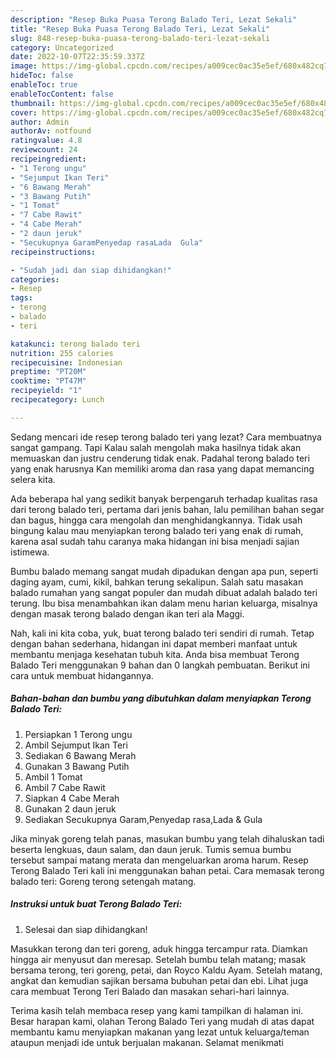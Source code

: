 ```yaml
---
description: "Resep Buka Puasa Terong Balado Teri, Lezat Sekali"
title: "Resep Buka Puasa Terong Balado Teri, Lezat Sekali"
slug: 848-resep-buka-puasa-terong-balado-teri-lezat-sekali
category: Uncategorized
date: 2022-10-07T22:35:59.337Z
image: https://img-global.cpcdn.com/recipes/a009cec0ac35e5ef/680x482cq70/terong-balado-teri-foto-resep-utama.jpg
hideToc: false
enableToc: true
enableTocContent: false
thumbnail: https://img-global.cpcdn.com/recipes/a009cec0ac35e5ef/680x482cq70/terong-balado-teri-foto-resep-utama.jpg
cover: https://img-global.cpcdn.com/recipes/a009cec0ac35e5ef/680x482cq70/terong-balado-teri-foto-resep-utama.jpg
author: Admin
authorAv: notfound
ratingvalue: 4.8
reviewcount: 24
recipeingredient:
- "1 Terong ungu"
- "Sejumput Ikan Teri"
- "6 Bawang Merah"
- "3 Bawang Putih"
- "1 Tomat"
- "7 Cabe Rawit"
- "4 Cabe Merah"
- "2 daun jeruk"
- "Secukupnya GaramPenyedap rasaLada  Gula"
recipeinstructions:

- "Sudah jadi dan siap dihidangkan!"
categories:
- Resep
tags:
- terong
- balado
- teri

katakunci: terong balado teri 
nutrition: 255 calories
recipecuisine: Indonesian
preptime: "PT20M"
cooktime: "PT47M"
recipeyield: "1"
recipecategory: Lunch

---
```



Sedang mencari ide resep terong balado teri yang lezat? Cara membuatnya sangat gampang. Tapi Kalau salah mengolah maka hasilnya tidak akan memuaskan dan justru cenderung tidak enak. Padahal terong balado teri yang enak harusnya Kan memiliki aroma dan rasa yang dapat memancing selera kita.


Ada beberapa hal yang sedikit banyak berpengaruh terhadap kualitas rasa dari terong balado teri, pertama dari jenis bahan, lalu pemilihan bahan segar dan bagus, hingga cara mengolah dan menghidangkannya. Tidak usah bingung kalau mau menyiapkan terong balado teri yang enak di rumah, karena asal sudah tahu caranya maka hidangan ini bisa menjadi sajian istimewa.

Bumbu balado memang sangat mudah dipadukan dengan apa pun, seperti daging ayam, cumi, kikil, bahkan terung sekalipun. Salah satu masakan balado rumahan yang sangat populer dan mudah dibuat adalah balado teri terung. Ibu bisa menambahkan ikan dalam menu harian keluarga, misalnya dengan masak terong balado dengan ikan teri ala Maggi.


Nah, kali ini kita coba, yuk, buat terong balado teri sendiri di rumah. Tetap dengan bahan sederhana, hidangan ini dapat memberi manfaat untuk membantu menjaga kesehatan tubuh kita. Anda bisa membuat Terong Balado Teri menggunakan 9 bahan dan 0 langkah pembuatan. Berikut ini cara untuk membuat hidangannya.

<!--inarticleads1-->

##### Bahan-bahan dan bumbu yang dibutuhkan dalam menyiapkan Terong Balado Teri:

1. Persiapkan 1 Terong ungu
1. Ambil Sejumput Ikan Teri
1. Sediakan 6 Bawang Merah
1. Gunakan 3 Bawang Putih
1. Ambil 1 Tomat
1. Ambil 7 Cabe Rawit
1. Siapkan 4 Cabe Merah
1. Gunakan 2 daun jeruk
1. Sediakan Secukupnya Garam,Penyedap rasa,Lada &amp; Gula


Jika minyak goreng telah panas, masukan bumbu yang telah dihaluskan tadi beserta lengkuas, daun salam, dan daun jeruk. Tumis semua bumbu tersebut sampai matang merata dan mengeluarkan aroma harum. Resep Terong Balado Teri kali ini menggunakan bahan petai. Cara memasak terong balado teri: Goreng terong setengah matang. 

<!--inarticleads2-->

##### Instruksi untuk buat Terong Balado Teri:


1. Selesai dan siap dihidangkan!

Masukkan terong dan teri goreng, aduk hingga tercampur rata. Diamkan hingga air menyusut dan meresap. Setelah bumbu telah matang; masak bersama terong, teri goreng, petai, dan Royco Kaldu Ayam. Setelah matang, angkat dan kemudian sajikan bersama bubuhan petai dan ebi. Lihat juga cara membuat Terong Teri Balado dan masakan sehari-hari lainnya. 

Terima kasih telah membaca resep yang kami tampilkan di halaman ini. Besar harapan kami, olahan Terong Balado Teri yang mudah di atas dapat membantu kamu menyiapkan makanan yang lezat untuk keluarga/teman ataupun menjadi ide untuk berjualan makanan. Selamat menikmati
